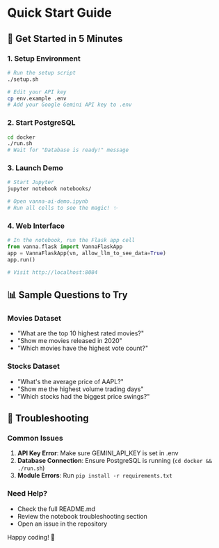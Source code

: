 # Quick Start Guide

## 🚀 Get Started in 5 Minutes

### 1. Setup Environment
```bash
# Run the setup script
./setup.sh

# Edit your API key
cp env.example .env
# Add your Google Gemini API key to .env
```

### 2. Start PostgreSQL
```bash
cd docker
./run.sh
# Wait for "Database is ready!" message
```

### 3. Launch Demo
```bash
# Start Jupyter
jupyter notebook notebooks/

# Open vanna-ai-demo.ipynb
# Run all cells to see the magic! ✨
```

### 4. Web Interface
```python
# In the notebook, run the Flask app cell
from vanna.flask import VannaFlaskApp
app = VannaFlaskApp(vn, allow_llm_to_see_data=True)
app.run()

# Visit http://localhost:8084
```

## 📊 Sample Questions to Try

### Movies Dataset
- "What are the top 10 highest rated movies?"
- "Show me movies released in 2020"
- "Which movies have the highest vote count?"

### Stocks Dataset  
- "What's the average price of AAPL?"
- "Show me the highest volume trading days"
- "Which stocks had the biggest price swings?"

## 🔧 Troubleshooting

### Common Issues
1. **API Key Error**: Make sure GEMINI_API_KEY is set in .env
2. **Database Connection**: Ensure PostgreSQL is running (`cd docker && ./run.sh`)
3. **Module Errors**: Run `pip install -r requirements.txt`

### Need Help?
- Check the full README.md
- Review the notebook troubleshooting section
- Open an issue in the repository

Happy coding! 🎉
